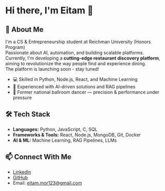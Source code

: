 # Hi there, I'm Eitam 👋

## 🚀 About Me
I'm a CS & Entrepreneurship student at Reichman University (Honors Program)  
Passionate about AI, automation, and building scalable platforms.  
Currently, I'm developing a **cutting-edge restaurant discovery platform**,  
aiming to revolutionize the way people find and experience dining.  
The platform is launching soon - stay tuned!

- 💻 Skilled in Python, Node.js, React, and Machine Learning  
- 🤖 Experienced with AI-driven solutions and RAG pipelines  
- 🎯 Former national ballroom dancer — precision & performance under pressure  

## 🛠 Tech Stack
- **Languages:** Python, JavaScript, C, SQL  
- **Frameworks & Tools:** React, Node.js, MongoDB, Git, Docker  
- **AI & ML:** Machine Learning, RAG Pipelines, LLMs  

## 📫 Connect With Me
- [LinkedIn](https://linkedin.com/in/eitam-mor-3922862a6)
- [GitHub](https://github.com/eitammor)
- Email: eitam.mor123@gmail.com
